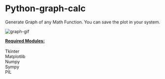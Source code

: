 # Python-graph-calc
Generate Graph of any Math Function.
You can save the plot in your system.

![graph-gif](https://user-images.githubusercontent.com/91961900/170734760-02d6a6ed-ceb3-4ca9-8120-5c6d0730695e.gif)

<u><b>Required Modules:</b></u><br><br>
Tkinter<br>
Matplotlib<br>
Numpy<br>
Sympy<br>
PIL
